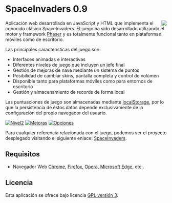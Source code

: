 SpaceInvaders 0.9
=========================================

<img src="https://2017iesaguadulce.github.io/SpaceInvaders/public/assets/capturas/juego-arcade.png" align="right">

Aplicación web desarrollada en JavaScript y HTML que implementa el conocido clásico SpaceInvaders. El juego ha sido
desarrollado utilizando el motor y framework [Phaser] y es totalmente funcional tanto en plataformas móviles como de
escritorio.

Las principales características del juego son:
- Interfaces animadas e interactivas
- Diferentes niveles de juego que incluyen un jefe final
- Gestión de mejoras de nave mediante un sistema de puntos
- Posibilidad de cambiar skins, pantalla completa y control de volúmen
- Disponible tanto para plataformas móviles como para entornos de escritorio
- Gestión y almacenamiento de records de forma local

Las puntuaciones de juego son almacenadas mediante [localStorage], por lo que la persistencia de éstos datos depende 
exclusivamente de la configuración del propio navegador del usuario.

[![Nivel2](https://2017iesaguadulce.github.io/SpaceInvaders/public/assets/capturas/juego-nivel2.jpg)][SpaceInvaders]
[![Mejoras](https://2017iesaguadulce.github.io/SpaceInvaders/public/assets/capturas/juego-mejoras.jpg)][SpaceInvaders]
[![Opciones](https://2017iesaguadulce.github.io/SpaceInvaders/public/assets/capturas/juego-opciones.jpg)][SpaceInvaders]

Para cualquier referencia relacionada con el juego, podemos ver el proyecto desplegado visitando el siguiente enlace: 
[SpaceInvaders].

## Requisitos
- Navegador Web [Chrome], [Firefox], [Opera], [Microsoft Edge], etc..

## Licencia
Esta aplicación se ofrece bajo licencia [GPL versión 3].

[Phaser]: https://phaser.io/
[localStorage]: https://developer.mozilla.org/es/docs/Web/API/Window/localStorage
[SpaceInvaders]: https://2017iesaguadulce.github.io/SpaceInvaders/public
[Chrome]: https://www.google.es/chrome/browser/desktop/index.html
[Firefox]: https://www.mozilla.org/es-ES/firefox/new/
[Opera]: http://www.opera.com/es
[Microsoft Edge]: https://www.microsoft.com/es-es/windows/microsoft-edge
[GPL versión 3]: https://www.gnu.org/licenses/gpl-3.0.en.html
